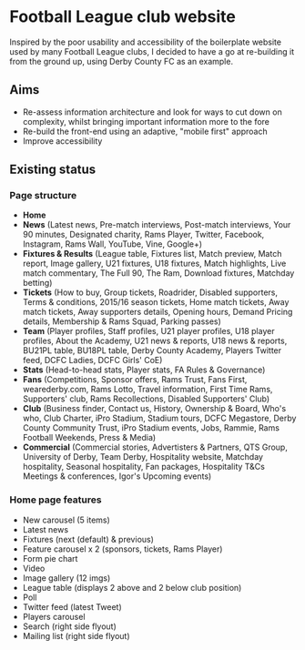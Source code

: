 # Football League club website
Inspired by the poor usability and accessibility of the boilerplate website used by many Football League clubs, I decided to have a go at re-building it from the ground up, using Derby County FC as an example.

## Aims
* Re-assess information architecture and look for ways to cut down on complexity, whilst bringing important information more to the fore
* Re-build the front-end using an adaptive, "mobile first" approach
* Improve accessibility

## Existing status

### Page structure
* **Home**
* **News** (Latest news, Pre-match interviews, Post-match interviews, Your 90 minutes, Designated charity, Rams Player, Twitter, Facebook, Instagram, Rams Wall, YouTube, Vine, Google+)
* **Fixtures & Results** (League table, Fixtures list, Match preview, Match report, Image gallery, U21 fixtures, U18 fixtures, Match highlights, Live match commentary, The Full 90, The Ram, Download fixtures, Matchday betting)
* **Tickets** (How to buy, Group tickets, Roadrider, Disabled supporters, Terms & conditions, 2015/16 season tickets, Home match tickets, Away match tickets, Away supporters details, Opening hours, Demand Pricing details, Membership & Rams Squad, Parking passes)
* **Team** (Player profiles, Staff profiles, U21 player profiles, U18 player profiles, About the Academy, U21 news & reports, U18 news & reports, BU21PL table, BU18PL table, Derby County Academy, Players Twitter feed, DCFC Ladies, DCFC Girls' CoE)
* **Stats** (Head-to-head stats, Player stats, FA Rules & Governance)
* **Fans** (Competitions, Sponsor offers, Rams Trust, Fans First, wearederby.com, Rams Lotto, Travel information, First Time Rams, Supporters' club, Rams Recollections, Disabled Supporters' Club)
* **Club** (Business finder, Contact us, History, Ownership & Board, Who's who, Club Charter, iPro Stadium, Stadium tours, DCFC Megastore, Derby County Community Trust, iPro Stadium events, Jobs, Rammie, Rams Football Weekends, Press & Media)
* **Commercial** (Commercial stories, Advertisters & Partners, QTS Group, University of Derby, Team Derby, Hospitality website, Matchday hospitality, Seasonal hospitality, Fan packages, Hospitality T&Cs Meetings & conferences, Igor's Upcoming events)

### Home page features
* New carousel (5 items)
* Latest news
* Fixtures (next (default) & previous)
* Feature carousel x 2 (sponsors, tickets, Rams Player)
* Form pie chart
* Video
* Image gallery (12 imgs)
* League table (displays 2 above and 2 below club position)
* Poll
* Twitter feed (latest Tweet)
* Players carousel
* Search (right side flyout)
* Mailing list (right side flyout)